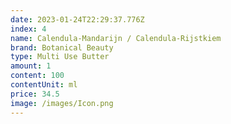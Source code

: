 ```yaml
---
date: 2023-01-24T22:29:37.776Z
index: 4
name: Calendula-Mandarijn / Calendula-Rijstkiem
brand: Botanical Beauty
type: Multi Use Butter
amount: 1
content: 100
contentUnit: ml
price: 34.5
image: /images/Icon.png
---
```

